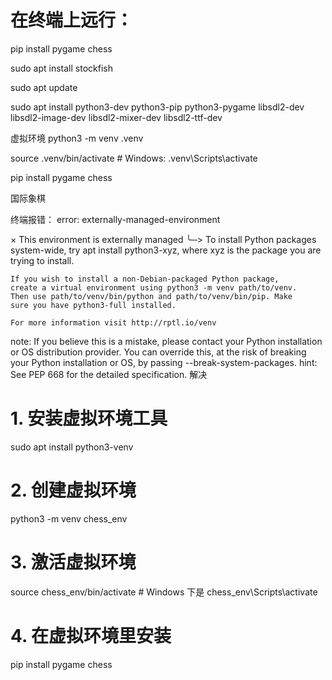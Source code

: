 # 在终端上远行：
pip install pygame chess

sudo apt install stockfish

sudo apt update

sudo apt install python3-dev python3-pip python3-pygame libsdl2-dev libsdl2-image-dev libsdl2-mixer-dev libsdl2-ttf-dev

虚拟环境
python3 -m venv .venv

source .venv/bin/activate   # Windows: .venv\Scripts\activate

pip install pygame chess

国际象棋

终端报错：
error: externally-managed-environment

× This environment is externally managed
╰─> To install Python packages system-wide, try apt install
    python3-xyz, where xyz is the package you are trying to
    install.
    
    If you wish to install a non-Debian-packaged Python package,
    create a virtual environment using python3 -m venv path/to/venv.
    Then use path/to/venv/bin/python and path/to/venv/bin/pip. Make
    sure you have python3-full installed.
    
    For more information visit http://rptl.io/venv

note: If you believe this is a mistake, please contact your Python installation or OS distribution provider. You can override this, at the risk of breaking your Python installation or OS, by passing --break-system-packages.
hint: See PEP 668 for the detailed specification.
解决

# 1. 安装虚拟环境工具
sudo apt install python3-venv

# 2. 创建虚拟环境
python3 -m venv chess_env

# 3. 激活虚拟环境
source chess_env/bin/activate   # Windows 下是 chess_env\Scripts\activate

# 4. 在虚拟环境里安装
pip install pygame chess
